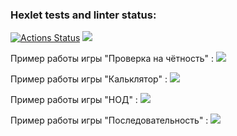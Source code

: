 ### Hexlet tests and linter status:
[![Actions Status](https://github.com/trio91/frontend-project-44/actions/workflows/hexlet-check.yml/badge.svg)](https://github.com/trio91/frontend-project-44/actions)
<a href="https://codeclimate.com/github/trio91/frontend-project-44/maintainability"><img src="https://api.codeclimate.com/v1/badges/ae04bb86db682c8e6be4/maintainability" /></a>

Пример работы игры "Проверка на чётность" :
<a href="https://asciinema.org/a/qWCexXjG9Ia4OWvwsqWVYBsma" target="_blank"><img src="https://asciinema.org/a/qWCexXjG9Ia4OWvwsqWVYBsma.svg" /></a>

Пример работы игры "Кальклятор" :
<a href="https://asciinema.org/a/f8AZQ5iVtzugpkpKlh5HJPZwl" target="_blank"><img src="https://asciinema.org/a/f8AZQ5iVtzugpkpKlh5HJPZwl.svg" /></a>

Пример работы игры "НОД" :
<a href="https://asciinema.org/a/ozUJ1x2oW3FLf6ALonPanPm2B" target="_blank"><img src="https://asciinema.org/a/ozUJ1x2oW3FLf6ALonPanPm2B.svg" /></a>

Пример работы игры "Последовательность" :
<a href="https://asciinema.org/a/bN3K2z7nmJGX1NjpA4ELkbmhh" target="_blank"><img src="https://asciinema.org/a/bN3K2z7nmJGX1NjpA4ELkbmhh.svg" /></a>